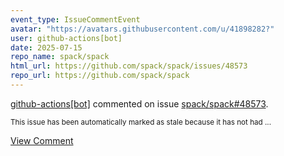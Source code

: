 ```yaml
---
event_type: IssueCommentEvent
avatar: "https://avatars.githubusercontent.com/u/41898282?"
user: github-actions[bot]
date: 2025-07-15
repo_name: spack/spack
html_url: https://github.com/spack/spack/issues/48573
repo_url: https://github.com/spack/spack
---
```


<a href='https://github.com/github-actions[bot]' target='_blank'>github-actions[bot]</a> commented on issue <a href='https://github.com/spack/spack/issues/48573' target='_blank'>spack/spack#48573</a>.

<small>This issue has been automatically marked as stale because it has not had ...</small>

<a href='https://github.com/spack/spack/issues/48573' target='_blank'>View Comment</a>